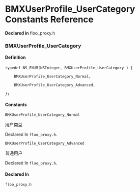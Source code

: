 # BMXUserProfile_UserCategory Constants Reference

  **Declared in** floo_proxy.h  

### BMXUserProfile_UserCategory

#### Definition
    typedef NS_ENUM(NSInteger, BMXUserProfile_UserCategory ) {   
        
        BMXUserProfile_UserCategory_Normal,
        
        BMXUserProfile_UserCategory_Advanced,
        
    };

#### Constants

<a name="" title="BMXUserProfile_UserCategory_Normal"></a><code>BMXUserProfile_UserCategory_Normal</code>

用户类型

   Declared In `floo_proxy.h`.

<a name="" title="BMXUserProfile_UserCategory_Advanced"></a><code>BMXUserProfile_UserCategory_Advanced</code>

普通用户

   Declared In `floo_proxy.h`.

#### Declared In
`floo_proxy.h`

